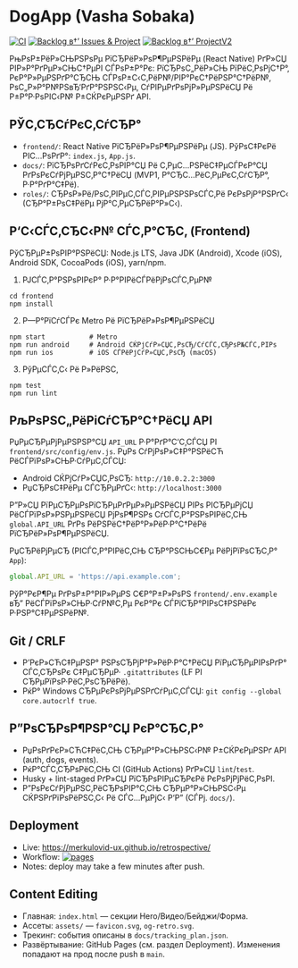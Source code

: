 ﻿# DogApp (Vasha Sobaka)

[![CI](https://github.com/merkulovid-ux/dogapp/actions/workflows/ci.yml/badge.svg)](https://github.com/merkulovid-ux/dogapp/actions/workflows/ci.yml)
[![Backlog в†’ Issues & Project](https://github.com/merkulovid-ux/dogapp/actions/workflows/backlog_to_issues.yml/badge.svg)](https://github.com/merkulovid-ux/dogapp/actions/workflows/backlog_to_issues.yml)
[![Backlog в†’ ProjectV2](https://github.com/merkulovid-ux/dogapp/actions/workflows/backlog_to_project_v2.yml/badge.svg)](https://github.com/merkulovid-ux/dogapp/actions/workflows/backlog_to_project_v2.yml)

РњРѕР±РёР»СЊРЅРѕРµ РїСЂРёР»РѕР¶РµРЅРёРµ (React Native) РґР»СЏ РІР»Р°РґРµР»СЊС†РµРІ СЃРѕР±Р°Рє: РїСЂРѕС„РёР»СЊ РїРёС‚РѕРјС†Р°, РєР°Р»РµРЅРґР°СЂСЊ СЃРѕР±С‹С‚РёР№/РІР°РєС†РёРЅР°С†РёР№, РѕС„Р»Р°Р№РЅвЂ‘РґР°РЅРЅС‹Рµ, СѓРІРµРґРѕРјР»РµРЅРёСЏ Рё Р±Р°Р·РѕРІС‹Р№ Р±СЌРєРµРЅРґ API.

## РЎС‚СЂСѓРєС‚СѓСЂР°

- `frontend/`: React Native РїСЂРёР»РѕР¶РµРЅРёРµ (JS). РўРѕС‡РєРё РІС…РѕРґР°: `index.js`, `App.js`.
- `docs/`: РїСЂРѕРґСѓРєС‚РѕРІР°СЏ Рё С‚РµС…РЅРёС‡РµСЃРєР°СЏ РґРѕРєСѓРјРµРЅС‚Р°С†РёСЏ (MVP1, Р°СЂС…РёС‚РµРєС‚СѓСЂР°, Р·Р°РґР°С‡Рё).
- `roles/`: СЂРѕР»Рё/РѕС‚РІРµС‚СЃС‚РІРµРЅРЅРѕСЃС‚Рё РєРѕРјР°РЅРґС‹ (СЂР°Р±РѕС‡РёРµ РјР°С‚РµСЂРёР°Р»С‹).

## Р‘С‹СЃС‚СЂС‹Р№ СЃС‚Р°СЂС‚ (Frontend)

РўСЂРµР±РѕРІР°РЅРёСЏ: Node.js LTS, Java JDK (Android), Xcode (iOS), Android SDK, CocoaPods (iOS), yarn/npm.

1) РЈСЃС‚Р°РЅРѕРІРєР° Р·Р°РІРёСЃРёРјРѕСЃС‚РµР№

```
cd frontend
npm install
```

2) Р—Р°РїСѓСЃРє Metro Рё РїСЂРёР»РѕР¶РµРЅРёСЏ

```
npm start           # Metro
npm run android     # Android СЌРјСѓР»СЏС‚РѕСЂ/СѓСЃС‚СЂРѕР№СЃС‚РІРѕ
npm run ios         # iOS СЃРёРјСѓР»СЏС‚РѕСЂ (macOS)
```

3) РўРµСЃС‚С‹ Рё Р»РёРЅС‚

```
npm test
npm run lint
```

## РљРѕРЅС„РёРіСѓСЂР°С†РёСЏ API

РџРµСЂРµРјРµРЅРЅР°СЏ `API_URL` Р·Р°РґР°С‘С‚СЃСЏ РІ `frontend/src/config/env.js`. РџРѕ СѓРјРѕР»С‡Р°РЅРёСЋ РёСЃРїРѕР»СЊР·СѓРµС‚СЃСЏ:

- Android СЌРјСѓР»СЏС‚РѕСЂ: `http://10.0.2.2:3000`
- РџСЂРѕС‡РёРµ СЃСЂРµРґС‹: `http://localhost:3000`

Р”Р»СЏ РїРµСЂРµРѕРїСЂРµРґРµР»РµРЅРёСЏ РІРѕ РІСЂРµРјСЏ РёСЃРїРѕР»РЅРµРЅРёСЏ РјРѕР¶РЅРѕ СѓСЃС‚Р°РЅРѕРІРёС‚СЊ `global.API_URL` РґРѕ РёРЅРёС†РёР°Р»РёР·Р°С†РёРё РїСЂРёР»РѕР¶РµРЅРёСЏ.

РџСЂРёРјРµСЂ (РІСЃС‚Р°РІРёС‚СЊ СЂР°РЅСЊС€Рµ РёРјРїРѕСЂС‚Р° `App`):

```js
global.API_URL = 'https://api.example.com';
```

РўР°РєР¶Рµ РґРѕР±Р°РІР»РµРЅ С€Р°Р±Р»РѕРЅ `frontend/.env.example` вЂ” РёСЃРїРѕР»СЊР·СѓР№С‚Рµ РєР°Рє СЃРїСЂР°РІРѕС‡РЅРёРє Р·РЅР°С‡РµРЅРёР№.

## Git / CRLF

- Р’РєР»СЋС‡РµРЅР° РЅРѕСЂРјР°Р»РёР·Р°С†РёСЏ РїРµСЂРµРІРѕРґР° СЃС‚СЂРѕРє С‡РµСЂРµР· `.gitattributes` (LF РІ СЂРµРїРѕР·РёС‚РѕСЂРёРё).
- РќР° Windows СЂРµРєРѕРјРµРЅРґСѓРµС‚СЃСЏ: `git config --global core.autocrlf true`.

## Р”РѕСЂРѕР¶РЅР°СЏ РєР°СЂС‚Р°

- РџРѕРґРєР»СЋС‡РёС‚СЊ СЂРµР°Р»СЊРЅС‹Р№ Р±СЌРєРµРЅРґ API (auth, dogs, events).
- РќР°СЃС‚СЂРѕРёС‚СЊ CI (GitHub Actions) РґР»СЏ `lint`/`test`.
- Husky + lint-staged РґР»СЏ РїСЂРѕРІРµСЂРєРё РєРѕРјРјРёС‚РѕРІ.
- Р”РѕРєСѓРјРµРЅС‚РёСЂРѕРІР°С‚СЊ СЂРµР°Р»СЊРЅС‹Рµ СЌРЅРґРїРѕРёРЅС‚С‹ Рё СЃС…РµРјС‹ Р‘Р” (СЃРј. `docs/`).

## Deployment

- Live: https://merkulovid-ux.github.io/retrospective/
- Workflow: [![pages](https://github.com/merkulovid-ux/retrospective/actions/workflows/pages/pages-build-deployment/badge.svg)](https://github.com/merkulovid-ux/retrospective/actions)
- Notes: deploy may take a few minutes after push.
## Content Editing
- Главная: `index.html` — секции Hero/Видео/Бейджи/Форма.
- Ассеты: `assets/` — `favicon.svg`, `og-retro.svg`.
- Трекинг: события описаны в `docs/tracking_plan.json`.
- Развёртывание: GitHub Pages (см. раздел Deployment). Изменения попадают на прод после push в `main`.
